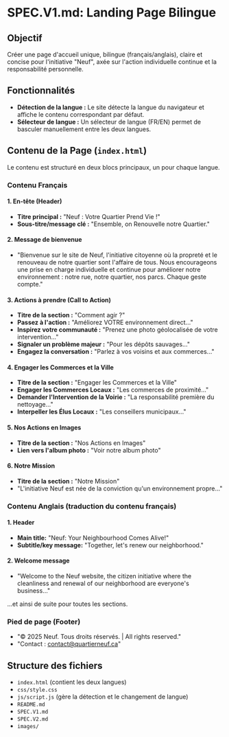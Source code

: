# SPEC.V1.md: Landing Page Bilingue

## Objectif

Créer une page d'accueil unique, bilingue (français/anglais), claire et concise pour l'initiative "Neuf", axée sur l'action individuelle continue et la responsabilité personnelle.

## Fonctionnalités

-   **Détection de la langue :** Le site détecte la langue du navigateur et affiche le contenu correspondant par défaut.
-   **Sélecteur de langue :** Un sélecteur de langue (FR/EN) permet de basculer manuellement entre les deux langues.

## Contenu de la Page (`index.html`)

Le contenu est structuré en deux blocs principaux, un pour chaque langue.

### Contenu Français

#### 1. En-tête (Header)

-   **Titre principal :** "Neuf : Votre Quartier Prend Vie !"
-   **Sous-titre/message clé :** "Ensemble, on Renouvelle notre Quartier."

#### 2. Message de bienvenue

-   "Bienvenue sur le site de Neuf, l'initiative citoyenne où la propreté et le renouveau de notre quartier sont l'affaire de tous. Nous encourageons une prise en charge individuelle et continue pour améliorer notre environnement : notre rue, notre quartier, nos parcs. Chaque geste compte."

#### 3. Actions à prendre (Call to Action)

-   **Titre de la section :** "Comment agir ?"
-   **Passez à l'action :** "Améliorez VOTRE environnement direct..."
-   **Inspirez votre communauté :** "Prenez une photo géolocalisée de votre intervention..."
-   **Signaler un problème majeur :** "Pour les dépôts sauvages..."
-   **Engagez la conversation :** "Parlez à vos voisins et aux commerces..."

#### 4. Engager les Commerces et la Ville

-   **Titre de la section :** "Engager les Commerces et la Ville"
-   **Engager les Commerces Locaux :** "Les commerces de proximité..."
-   **Demander l'Intervention de la Voirie :** "La responsabilité première du nettoyage..."
-   **Interpeller les Élus Locaux :** "Les conseillers municipaux..."

#### 5. Nos Actions en Images

-   **Titre de la section :** "Nos Actions en Images"
-   **Lien vers l'album photo :** "Voir notre album photo"

#### 6. Notre Mission

-   **Titre de la section :** "Notre Mission"
-   "L'initiative Neuf est née de la conviction qu'un environnement propre..."

### Contenu Anglais (traduction du contenu français)

#### 1. Header

-   **Main title:** "Neuf: Your Neighbourhood Comes Alive!"
-   **Subtitle/key message:** "Together, let's renew our neighborhood."

#### 2. Welcome message

-   "Welcome to the Neuf website, the citizen initiative where the cleanliness and renewal of our neighborhood are everyone's business..."

...et ainsi de suite pour toutes les sections.

### Pied de page (Footer)

-   "© 2025 Neuf. Tous droits réservés. | All rights reserved."
-   "Contact : contact@quartierneuf.ca"

## Structure des fichiers

-   `index.html` (contient les deux langues)
-   `css/style.css`
-   `js/script.js` (gère la détection et le changement de langue)
-   `README.md`
-   `SPEC.V1.md`
-   `SPEC.V2.md`
-   `images/`
